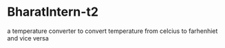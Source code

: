# BharatIntern-t2
a temperature converter to convert temperature from celcius to farhenhiet and vice versa
